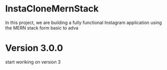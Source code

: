 # InstaCloneMernStack
In this project, we are building a fully functional Instagram application using the MERN stack form basic to adva
# Version 3.0.0
start woriking on version 3
